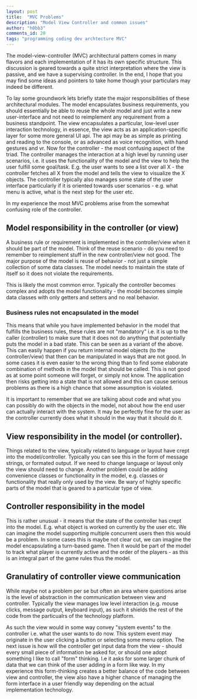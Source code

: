 ```yaml
---
layout: post
title:  "MVC Problems"
description: "Model View Controller and common issues"
author: "h0bb3"
comments_id: 20
tags: "programming coding dev archtecture MVC"
---
```


The model-view-controller (MVC) architectural pattern comes in many flavors and each implementation of it has its own specific structure. This discussion is geared towards a quite strict interpretation where the view is passive, and we have a supervising controller. In the end, I hope that you may find some ideas and pointers to take home though your particulars may indeed be different.

To lay some groundwork lets briefly state the major responsibilities of these architectural modules. The model encapsulates business requirements, you should essentially be able to reuse the whole model and just write a new user-interface and not need to reimplement any requirement from a business standpoint. The view encapsulates a particular, low-level user interaction technology, in essence, the view acts as an application-specific layer for some more general UI api. The api may be as simple as printing and reading to the console, or as advanced as voice recognition, with hand gestures and vr. Now for the controller - the most confusing aspect of the triad. The controller manages the interaction at a high level by running user scenarios, i.e. it uses the functionality of the model and the view to help the user fulfill some goal/task. E.g. the user wants to see a list over all X - the controller fetches all X from the model and tells the view to visualize the X objects. The controller typically also manages some state of the user interface particularly if it is oriented towards user scenarios - e.g. what menu is active, what is the next step for the user etc.

In my experience the most MVC problems arise from the somewhat confusing role of the controller.

## Model responsibility in the controller (or view)
A business rule or requirement is implemented in the controller/view when it should be part of the model. Think of the reuse scenario - do you need to remember to reimplement stuff in the new controller/view not good. The major purpose of the model is reuse of behavior - not just a simple collection of some data classes. The model needs to maintain the state of itself so it does not violate the requirements.

This is likely the most common error. Typically the controller becomes complex and adopts the model functionality - the model becomes simple data classes with only getters and setters and no real behavior.

### Business rules not encapsulated in the model
This means that while you have implemented behavior in the model that fulfills the business rules, these rules are not "mandatory" i.e. it is up to the caller (controller) to make sure that it does not do anything that potentially puts the model in a bad state. This can be seen as a variant of the above. This can easily happen if you return internal model objects (to the controller/view) that then can be manipulated in ways that are not good. In some cases it is even easier to the wrong thing than to find some elaborate combination of methods in the model that should be called. This is not good as at some point someone will forget, or simply not know. The application then risks getting into a state that is not allowed and this can cause serious problems as there is a high chance that some assumption is violated.

It is important to remember that we are talking about code and what you can possibly do with the objects in the model, not about how the end user can actually interact with the system. It may be perfectly fine for the user as the controller currently does what it should in the way that it should do it. 

## View responsibility in the model (or controller).
Things related to the view, typically related to language or layout have crept into the model/controller. Typically you can see this in the form of message strings, or formated output. If we need to change language or layout only the view should need to change. Another problem could be adding convenience classes or functionality in the model, e.g. classes or functionality that really only used by the view. Be wary of highly specific parts of the model that is geared to a particular type of view.

## Controller responsibility in the model
This is rather unusual - it means that the state of the controller has crept into the model. E.g. what object is worked on currently by the user etc. We can imagine the model supporting multiple concurrent users then this would be a problem. In some cases this is maybe not clear cut, we can imagine the model encapsulating a turn-based game. Then it would be part of the model to track what player is currently active and the order of the players - as this is an integral part of the game rules thus the model.

## Granulatiry of controller viewe communication
While maybe not a problem per se but often an area where questions arise is the level of abstraction in the communication between view and controller. Typically the view manages low level interaction (e.g. mouse clicks, message output, keyboard input), as such it shields the rest of the code from the particualrs of the technology platform.

As such the view would in some way convey "system events" to the controller i.e. what the user wants to do now. This system event may originate in the user clicking a button or selecting some menu option. The next issue is how will the controller get input data from the view - should every small piece of information be asked for, or should one adopt something I like to call "form" thinking. I.e it asks for some larger chunk of data that we can think of the user adding in a form like way. In my experience this form-thinking creates a better balance of the code between view and controller, the view also have a higher chance of managing the form interface in a user friendly way depending on the actual implementation technology.
